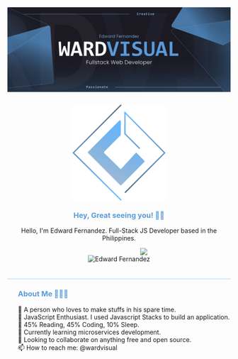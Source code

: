 <main>
  <div style="text-align: center;">
    <!-- Banner -->
    <div style="display: grid; grid-gap: 2em; place-items: center;">
        <img src="./assets/banner.jpg" alt="banner"/>
        <img src="./assets/logo.png" alt="logo" style="max-width: 15em"/>
    </div>
    <!-- Introduction -->
    <div>
        <h3 style="color: #5A9BDA;">Hey, Great seeing you! 👋🏻</h3>
        <p> Hello, I'm Edward Fernandez. Full-Stack JS Developer based in the Philippines. </p>
    </div>
    <!-- Badges -->
    <div style="display: grid; place-items: center;">
        <img style="padding-left: 8em;" src="https://readme-typing-svg.herokuapp.com?color=%234187FF&size=22&lines=I'm+Edward+Fernandez;Javascript+Enthusiast;UI%2FUX+Design+Engineer" />
        <img src="https://komarev.com/ghpvc/?username=your-github-wardvisual&style=flat-square" alt="Edward Fernandez" style="height: 1.8em"/>
    </div>
    <!-- About Me -->
    <div style="margin-top: 2em; border-top: 1px #A0D1FF solid; text-align: start;">
       <ul style="list-style: none;">
            <li><h3 style="color: #5A9BDA;">About Me 🤷🏻‍♂️</h3></li>
            <li> 🚀 A person who loves to make stuffs in his spare time. </li>
            <li> 💼 JavaScript Enthusiast. I used Javascript Stacks to build an application. </li>
            <li> 🤖 45% Reading, 45% Coding, 10% Sleep. </li>
            <li> 🌱 Currently learning microservices development. </li>
            <li> 👯 Looking to collaborate on anything free and open source. </li>
            <li> 📫 How to reach me: @wardvisual </li>
       </ul>
    </div>
  </div>
</main>
